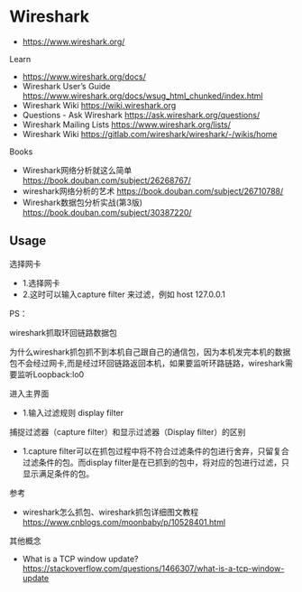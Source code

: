 # Wireshark
- https://www.wireshark.org/

Learn
- https://www.wireshark.org/docs/
- Wireshark User’s Guide https://www.wireshark.org/docs/wsug_html_chunked/index.html
- Wireshark Wiki https://wiki.wireshark.org
- Questions - Ask Wireshark https://ask.wireshark.org/questions/
- Wireshark Mailing Lists https://www.wireshark.org/lists/
- Wireshark Wiki https://gitlab.com/wireshark/wireshark/-/wikis/home

Books
- Wireshark网络分析就这么简单 https://book.douban.com/subject/26268767/
- wireshark网络分析的艺术 https://book.douban.com/subject/26710788/
- Wireshark数据包分析实战(第3版) https://book.douban.com/subject/30387220/


## Usage
选择网卡

- 1.选择网卡
- 2.这时可以输入capture filter 来过滤，例如 host 127.0.0.1

PS：

wireshark抓取环回链路数据包

为什么wireshark抓包抓不到本机自己跟自己的通信包，因为本机发完本机的数据包不会经过网卡,而是经过环回链路返回本机，如果要监听环路链路，wireshark需要监听Loopback:lo0

进入主界面

- 1.输入过滤规则 display filter

捕捉过滤器（capture filter）和显示过滤器（Display filter）的区别

- 1.capture filter可以在抓包过程中将不符合过滤条件的包进行舍弃，只留复合过滤条件的包。而display filter是在已抓到的包中，将对应的包进行过滤，只显示满足条件的包。

参考

- wireshark怎么抓包、wireshark抓包详细图文教程 https://www.cnblogs.com/moonbaby/p/10528401.html

其他概念

- What is a TCP window update? https://stackoverflow.com/questions/1466307/what-is-a-tcp-window-update


